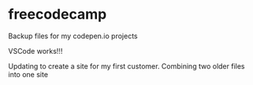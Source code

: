 # freecodecamp

Backup files for my codepen.io projects

VSCode works!!!

Updating to create a site for my first customer.  Combining two older files into one site

